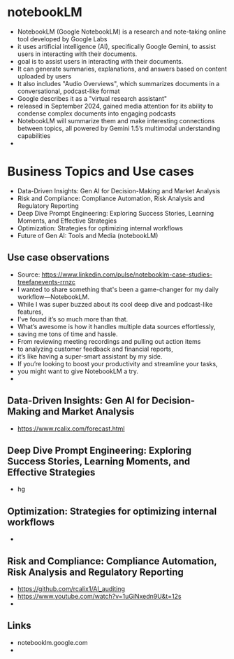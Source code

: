 # notebookLM

* NotebookLM (Google NotebookLM) is a research and note-taking online tool developed by Google Labs
* it uses artificial intelligence (AI), specifically Google Gemini, to assist users in interacting with their documents.
* goal is  to assist users in interacting with their documents.
* It can generate summaries, explanations, and answers based on content uploaded by users
* It also includes "Audio Overviews", which summarizes documents in a conversational, podcast-like format
* Google describes it as a "virtual research assistant"
* released in September 2024, gained media attention for its ability to condense complex documents into engaging podcasts
* NotebookLM will summarize them and make interesting connections between topics, all powered by Gemini 1.5’s multimodal understanding capabilities
* 

# Business Topics and Use cases

* Data-Driven Insights: Gen AI for Decision-Making and Market Analysis
* Risk and Compliance: Compliance Automation, Risk Analysis and Regulatory Reporting
* Deep Dive Prompt Engineering: Exploring Success Stories, Learning Moments, and Effective Strategies
* Optimization: Strategies for optimizing internal workflows
* Future of Gen AI: Tools and Media (notebookLM)

## Use case observations

* Source: https://www.linkedin.com/pulse/notebooklm-case-studies-treefanevents-rrnzc
* I wanted to share something that's been a game-changer for my daily workflow—NotebookLM.
* While I was super buzzed about its cool deep dive and podcast-like features,
* I've found it’s so much more than that.
* What’s awesome is how it handles multiple data sources effortlessly,
* saving me tons of time and hassle.
* From reviewing meeting recordings and pulling out action items
* to analyzing customer feedback and financial reports,
* it’s like having a super-smart assistant by my side.
* If you’re looking to boost your productivity and streamline your tasks,
* you might want to give NotebookLM a try.
* 


## Data-Driven Insights: Gen AI for Decision-Making and Market Analysis

* https://www.rcalix.com/forecast.html

## Deep Dive Prompt Engineering: Exploring Success Stories, Learning Moments, and Effective Strategies

* hg

## Optimization: Strategies for optimizing internal workflows

* 


## Risk and Compliance: Compliance Automation, Risk Analysis and Regulatory Reporting

* https://github.com/rcalix1/AI_auditing
* https://www.youtube.com/watch?v=1uGiNxedn9U&t=12s
* 

## Links

* notebooklm.google.com
* 
